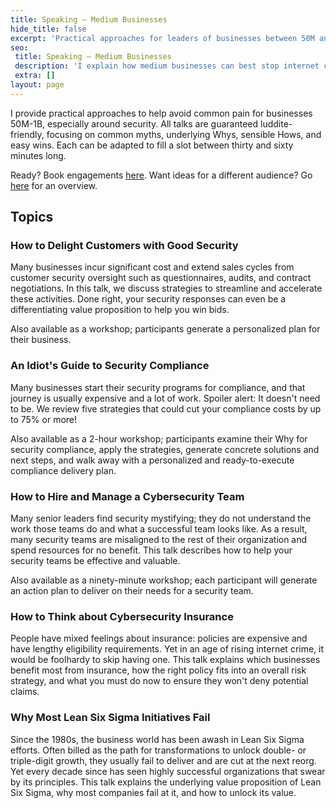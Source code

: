 ```yaml
---
title: Speaking – Medium Businesses
hide_title: false
excerpt: 'Practical approaches for leaders of businesses between 50M and 1B. Talks focus on easy wins, dispelling myths, and luddite-friendly explanations on common security topics.'
seo:
 title: Speaking – Medium Businesses
 description: 'I explain how medium businesses can best stop internet crime.'
 extra: []
layout: page
---
```

I provide practical approaches to help avoid common pain for businesses 50M-1B, especially around security. All talks are guaranteed luddite-friendly, focusing on common myths, underlying Whys, sensible Hows, and easy wins. Each can be adapted to fill a slot between thirty and sixty minutes long.

Ready? Book engagements [here](/book_speaking).
Want ideas for a different audience? Go [here](/speaking) for an overview.

## Topics

### How to Delight Customers with Good Security

Many businesses incur significant cost and extend sales cycles from customer security oversight such as questionnaires, audits, and contract negotiations. In this talk, we discuss strategies to streamline and accelerate these activities. Done right, your security responses can even be a differentiating value proposition to help you win bids.

Also available as a workshop; participants generate a personalized plan for their business.

### An Idiot's Guide to Security Compliance

Many businesses start their security programs for compliance, and that journey is usually expensive and a lot of work. Spoiler alert: It doesn't need to be. We review five strategies that could cut your compliance costs by up to 75% or more!

Also available as a 2-hour workshop; participants examine their Why for security compliance, apply the strategies, generate concrete solutions and next steps, and walk away with a personalized and ready-to-execute compliance delivery plan.

### How to Hire and Manage a Cybersecurity Team

Many senior leaders find security mystifying; they do not understand the work those teams do and what a successful team looks like. As a result, many security teams are misaligned to the rest of their organization and spend resources for no benefit. This talk describes how to help your security teams be effective and valuable.

Also available as a ninety-minute workshop; each participant will generate an action plan to deliver on their needs for a security team.

### How to Think about Cybersecurity Insurance

People have mixed feelings about insurance: policies are expensive and have lengthy eligibility requirements. Yet in an age of rising internet crime, it would be foolhardy to skip having one. This talk explains which businesses benefit most from insurance, how the right policy fits into an overall risk strategy, and what you must do now to ensure they won't deny potential claims.

### Why Most Lean Six Sigma Initiatives Fail

Since the 1980s, the business world has been awash in Lean Six Sigma efforts. Often billed as the path for transformations to unlock double- or triple-digit growth, they usually fail to deliver and are cut at the next reorg. Yet every decade since has seen highly successful organizations that swear by its principles. This talk explains the underlying value proposition of Lean Six Sigma, why most companies fail at it, and how to unlock its value.
